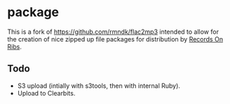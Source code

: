 # package

This is a fork of https://github.com/rmndk/flac2mp3 intended to allow for the creation of nice zipped up file packages for distribution by [Records On Ribs](http://recordsonribs.com).

## Todo

* S3 upload (intially with s3tools, then with internal Ruby).
* Upload to Clearbits.
